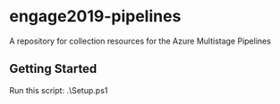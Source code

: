 # engage2019-pipelines
A repository for collection resources for the Azure Multistage Pipelines

## Getting Started
Run this script:
.\Setup.ps1